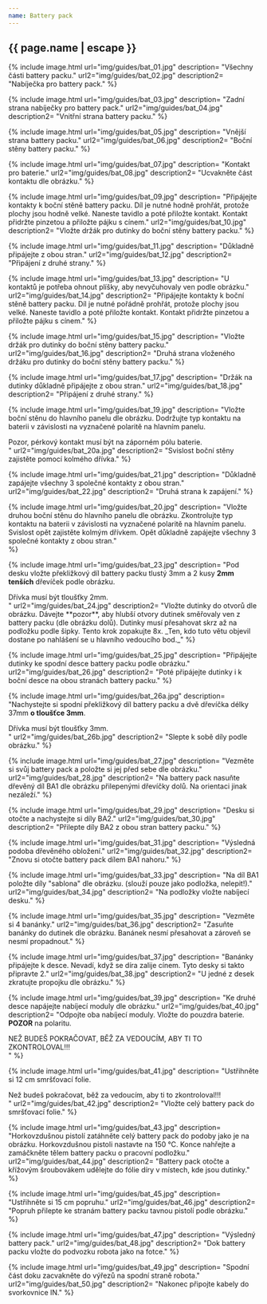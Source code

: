 ```yaml
---
name: Battery pack
---
```

## {{ page.name | escape }}
{% include image.html
    url="img/guides/bat_01.jpg"
    description=
        "Všechny části battery packu."
    url2="img/guides/bat_02.jpg"
    description2=
        "Nabíječka pro battery pack."
%}

{% include image.html
    url="img/guides/bat_03.jpg"
    description=
        "Zadní strana nabíječky pro battery pack."
    url2="img/guides/bat_04.jpg"
    description2=
        "Vnitřní strana battery packu."
%}

{% include image.html
    url="img/guides/bat_05.jpg"
    description=
        "Vnější strana battery packu."
    url2="img/guides/bat_06.jpg"
    description2=
        "Boční stěny battery packu."
%}

{% include image.html
    url="img/guides/bat_07.jpg"
    description=
        "Kontakt pro baterie."
    url2="img/guides/bat_08.jpg"
    description2=
        "Ucvakněte část kontaktu dle obrázku."
%}

{% include image.html
    url="img/guides/bat_09.jpg"
    description=
        "Připájejte kontakty k boční stěně battery packu. Díl je nutné hodně prohřát, protože plochy jsou hodně velké. Naneste tavidlo a poté přiložte kontakt. Kontakt přidržte pinzetou a přiložte pájku s cínem."
    url2="img/guides/bat_10.jpg"
    description2=
        "Vložte držák pro dutinky do boční stěny battery packu."
%}

{% include image.html
    url="img/guides/bat_11.jpg"
    description=
        "Důkladně připájejte z obou stran."
    url2="img/guides/bat_12.jpg"
    description2=
        "Připájení z druhé strany."
%}

{% include image.html
    url="img/guides/bat_13.jpg"
    description=
        "U kontaktů je potřeba ohnout plíšky, aby nevyčuhovaly ven podle obrázku."
    url2="img/guides/bat_14.jpg"
    description2=
        "Připájejte kontakty k boční stěně battery packu. Díl je nutné pořádně prohřát, protože plochy jsou velké. Naneste tavidlo a poté přiložte kontakt. Kontakt přidržte pinzetou a přiložte pájku s cínem."
%}

{% include image.html
    url="img/guides/bat_15.jpg"
    description=
        "Vložte držák pro dutinky do boční stěny battery packu."
    url2="img/guides/bat_16.jpg"
    description2=
        "Druhá strana vloženého držáku pro dutinky do boční stěny battery packu."
%}

{% include image.html
    url="img/guides/bat_17.jpg"
    description=
        "Držák na dutinky důkladně připájejte z obou stran."
    url2="img/guides/bat_18.jpg"
    description2=
        "Připájení z druhé strany."
%}

{% include image.html
    url="img/guides/bat_19.jpg"
    description=
        "Vložte boční stěnu do hlavního panelu dle obrázku. Dodržujte typ kontaktu na baterii v závislosti na vyznačené polaritě na hlavním panelu.
<div class=\"alert\">Pozor, pérkový kontakt musí být na záporném pólu baterie.</div>"
    url2="img/guides/bat_20a.jpg"
    description2=
        "Svislost boční stěny zajistěte pomocí kolmého dřívka."
%}

{% include image.html
    url="img/guides/bat_21.jpg"
    description=
        "Důkladně zapájejte všechny 3 společné kontakty z obou stran."
    url2="img/guides/bat_22.jpg"
    description2=
        "Druhá strana k zapájení."
%}

{% include image.html
    url="img/guides/bat_20.jpg"
    description=
        "Vložte druhou boční stěnu do hlavního panelu dle obrázku. Zkontrolujte typ kontaktu na baterii v závislosti na vyznačené polaritě na hlavním panelu. Svislost opět zajistěte kolmým dřívkem. Opět důkladně zapájejte všechny 3 společné kontakty z obou stran."  
%}

{% include image.html
    url="img/guides/bat_23.jpg"
    description=
        "Pod desku vložte překližkový díl battery packu tlustý 3mm a 2 kusy **2mm tenších** dřevíček podle obrázku.
<div class=\"alert\">Dřívka musí být tloušťky 2mm.</div>"
    url2="img/guides/bat_24.jpg"
    description2=
        "Vložte dutinky do otvorů dle obrázku. Dávejte **pozor**, aby hlubší otvory dutinek směřovaly ven z battery packu (dle obrázku dolů). Dutinky musí přesahovat skrz až na podložku podle šipky. Tento krok zopakujte 8x.  _Ten, kdo tuto větu objevil dostane po nahlášení se u hlavního vedoucího bod._"
%}

{% include image.html
    url="img/guides/bat_25.jpg"
    description=
        "Připájejte dutinky ke spodní desce battery packu podle obrázku."
    url2="img/guides/bat_26.jpg"
    description2=
        "Poté připájejte dutinky i k boční desce na obou stranách battery packu."
%}

{% include image.html
    url="img/guides/bat_26a.jpg"
    description=
        "Nachystejte si spodní překližkový díl battery packu a dvě dřevíčka délky 37mm **o tloušťce 3mm**.
<div class=\"alert\">Dřívka musí být tloušťky 3mm.</div>"
    url2="img/guides/bat_26b.jpg"
    description2=
        "Slepte k sobě díly podle obrázku."
%}

{% include image.html
    url="img/guides/bat_27.jpg"
    description=
        "Vezměte si svůj battery pack a položte si jej před sebe dle obrázku."
    url2="img/guides/bat_28.jpg"
    description2=
        "Na battery pack nasuňte dřevěný díl BA1 dle obrázku přilepenými dřevíčky dolů. Na orientaci jinak nezáleží."
%}

{% include image.html
    url="img/guides/bat_29.jpg"
    description=
        "Desku si otočte a nachystejte si díly BA2."
    url2="img/guides/bat_30.jpg"
    description2=
        "Přilepte díly BA2 z obou stran battery packu."
%}

{% include image.html
    url="img/guides/bat_31.jpg"
    description=
        "Výsledná podoba dřevěného obložení."
    url2="img/guides/bat_32.jpg"
    description2=
        "Znovu si otočte battery pack dílem BA1 nahoru."
%}

{% include image.html
    url="img/guides/bat_33.jpg"
    description=
        "Na díl BA1 položte díly \"sablona\" dle obrázku. (slouží pouze jako podložka, nelepit!)."
    url2="img/guides/bat_34.jpg"
    description2=
        "Na podložky vložte nabíjecí desku."
%}

{% include image.html
    url="img/guides/bat_35.jpg"
    description=
        "Vezměte si 4 banánky."
    url2="img/guides/bat_36.jpg"
    description2=
        "Zasuňte banánky do dutinek dle obrázku. Banánek nesmí přesahovat a zároveň se nesmí propadnout."
%}

{% include image.html
    url="img/guides/bat_37.jpg"
    description=
        "Banánky připájejte k desce. Nevadí, když se díra zalije cínem. Tyto desky si takto připravte 2."
    url2="img/guides/bat_38.jpg"
    description2=
        "U jedné z desek zkratujte propojku dle obrázku."
%}

{% include image.html
    url="img/guides/bat_39.jpg"
    description=
        "Ke druhé desce napájejte nabíjecí moduly dle obrázku."
    url2="img/guides/bat_40.jpg"
    description2=
        "Odpojte oba nabíjecí moduly. Vložte do pouzdra baterie. **POZOR** na polaritu.
<div class=\"alert\">NEŽ BUDEŠ POKRAČOVAT, BĚŽ ZA VEDOUCÍM, ABY TI TO ZKONTROLOVAL!!!</div>"
%}

{% include image.html
    url="img/guides/bat_41.jpg"
    description=
        "Ustřihněte si 12 cm smršťovací folie.
<div class=\"alert\">Než budeš pokračovat, běž za vedoucím, aby ti to zkontroloval!!!</div>"
    url2="img/guides/bat_42.jpg"
    description2=
        "Vložte celý battery pack do smršťovací folie."
%}

{% include image.html
    url="img/guides/bat_43.jpg"
    description=
        "Horkovzdušnou pistolí zatáhněte celý battery pack do podoby jako je na obrázku. Horkovzdušnou pistoli nastavte na 150 °C. Konce nahřejte a zamáčkněte tělem battery packu o pracovní podložku."
    url2="img/guides/bat_44.jpg"
    description2=
        "Battery pack otočte a křížovým šroubovákem udělejte do fólie díry v místech, kde jsou dutinky."
%}

{% include image.html
    url="img/guides/bat_45.jpg"
    description=
        "Ustřihněte si 15 cm popruhu."
    url2="img/guides/bat_46.jpg"
    description2=
        "Popruh přilepte ke stranám battery packu tavnou pistolí podle obrázku."
%}

{% include image.html
    url="img/guides/bat_47.jpg"
    description=
        "Výsledný battery pack."
    url2="img/guides/bat_48.jpg"
    description2=
        "Dok battery packu vložte do podvozku robota jako na fotce."
%}

{% include image.html
    url="img/guides/bat_49.jpg"
    description=
        "Spodní část doku zacvakněte do výřezů na spodní straně robota."
    url2="img/guides/bat_50.jpg"
    description2=
        "Nakonec připojte kabely do svorkovnice IN."
%}